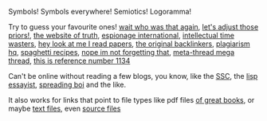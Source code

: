 Symbols! Symbols everywhere! Semiotics! Logoramma! 

Try to guess your favourite ones! [wait who was that again](https://imdb.com), [let's adjust those priors!](https://lesswrong.com), [the website of truth](https://youtube.com), [espionage international](https://google.com), [intellectual time wasters](https://goodreads.com), [hey look at me I read papers](https://arxiv.org), [the original backlinkers](https://tvtropes.org), [plagiarism hq](https://scholar.google.com), [spaghetti recipes](https://github.com), [nope im not forgetting that](https://waybackmachine.org), [meta-thread mega thread](https://twitter.com), [this is reference number 1134](https://xkcd.com)


Can't be online without reading a few blogs, you know, like the [SSC](https://slatestarcodex.com), the [lisp essayist](https://paulgraham.com), [spreading boi](https://meltingasphalt.com) and the like. 

It also works for links that point to file types like pdf files [of great books](http://worrydream.com/refs/Papert%20-%20Mindstorms%201st%20ed.pdf), or maybe [text files](https://www.google.com/robots.txt), even [source files](https://raw.githubusercontent.com/SinaKhalili/SinaKhalili.github.io/master/coverstyle.css)